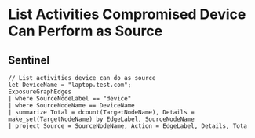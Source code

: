 # List Activities Compromised Device Can Perform as Source

## Sentinel
```KQL
// List activities device can do as source
let DeviceName = "laptop.test.com";
ExposureGraphEdges
| where SourceNodeLabel == "device"
| where SourceNodeName == DeviceName
| summarize Total = dcount(TargetNodeName), Details = make_set(TargetNodeName) by EdgeLabel, SourceNodeName
| project Source = SourceNodeName, Action = EdgeLabel, Details, Tota
```
